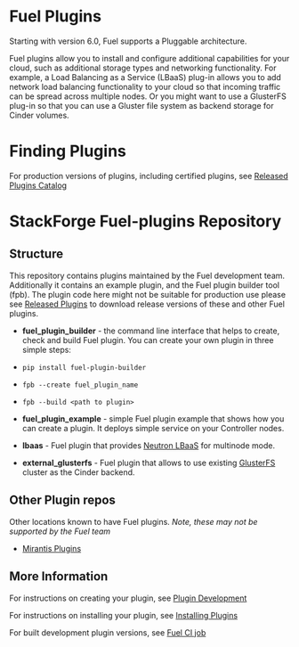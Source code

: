 Fuel Plugins
============
Starting with version 6.0, Fuel supports a Pluggable architecture.

Fuel plugins allow you to install and configure additional capabilities for
your cloud, such as additional storage types and networking functionality.
For example, a Load Balancing as a Service (LBaaS) plug-in allows you to add
network load balancing functionality to your cloud so that incoming traffic
can be spread across multiple nodes.  Or you might want to use a GlusterFS
plug-in so that you can use a Gluster file system as backend storage for
Cinder volumes.

Finding Plugins
===============

For production versions of plugins, including certified plugins, see
[Released Plugins Catalog](https://software.mirantis.com/download-mirantis-openstack-fuel-plug-ins/ "Released Plugins Catalog")

StackForge Fuel-plugins Repository
==================================

Structure
---------
This repository contains plugins maintained by the Fuel development team.
Additionally it contains an example plugin, and the Fuel plugin builder tool
(fpb). The plugin code here might not be suitable for production use please
see [Released Plugins](https://software.mirantis.com/download-mirantis-openstack-fuel-plug-ins/ "Released Plugins")
to download release versions of these and other Fuel plugins.

* **fuel_plugin_builder** - the command line interface that helps to create,
check and build Fuel plugin. You can create your own plugin in three simple steps:

 * `pip install fuel-plugin-builder`
 * `fpb --create fuel_plugin_name`
 * `fpb --build <path to plugin>`

* **fuel_plugin_example** - simple Fuel plugin example that shows how you can
create a plugin. It deploys simple service on your Controller nodes.

* **lbaas** - Fuel plugin that provides
[Neutron LBaaS](https://wiki.openstack.org/wiki/Neutron/LBaaS/PluginDrivers "Neutron LBaaS")
for multinode mode.

* **external_glusterfs** - Fuel plugin that allows to use existing
[GlusterFS](http://www.gluster.org/documentation/About_Gluster/ "GlusterFS")
cluster as the Cinder backend.

Other Plugin repos
------------------
Other locations known to have Fuel plugins. *Note, these may not be supported
by the Fuel team*

* [Mirantis Plugins](https://github.com/mirantis/fuel-plugins "Mirantis Plugins")

More Information
----------------
For instructions on creating your plugin, see [Plugin Development](http://docs.mirantis.com/openstack/fuel/fuel-6.0/plugin-dev.html "Plugin Development")

For instructions on installing your plugin, see [Installing Plugins](http://docs.mirantis.com/openstack/fuel/fuel-6.0/user-guide.html#install-fuel-plug-ins "Installing Plugins")

For built development plugin versions, see [Fuel CI job]( https://fuel-jenkins.mirantis.com/job/stackforge-master-fuel-plugins/ "Fuel CI job")
